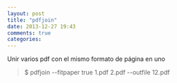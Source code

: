 ```yaml
---
layout: post
title: "pdfjoin"
date: 2013-12-27 19:43
comments: true
categories: 
---
```

Unir varios pdf con el mismo formato de página en uno

>$ pdfjoin --fitpaper true 1.pdf 2.pdf --outfile 12.pdf 

